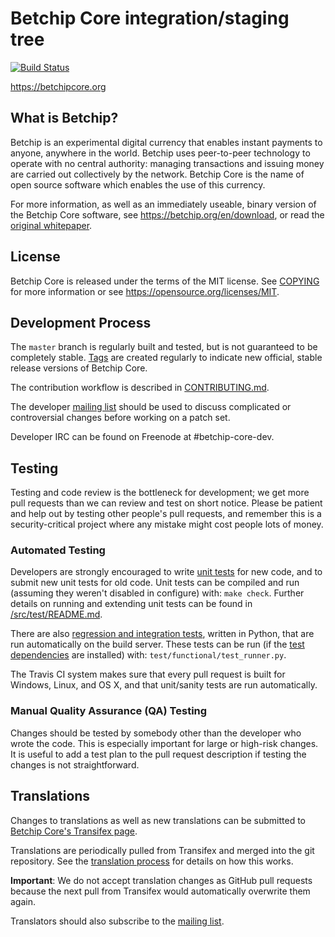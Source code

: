 Betchip Core integration/staging tree
=====================================

[![Build Status](https://travis-ci.org/betchip/betchip.svg?branch=master)](https://travis-ci.org/betchip/betchip)

https://betchipcore.org

What is Betchip?
----------------

Betchip is an experimental digital currency that enables instant payments to
anyone, anywhere in the world. Betchip uses peer-to-peer technology to operate
with no central authority: managing transactions and issuing money are carried
out collectively by the network. Betchip Core is the name of open source
software which enables the use of this currency.

For more information, as well as an immediately useable, binary version of
the Betchip Core software, see https://betchip.org/en/download, or read the
[original whitepaper](https://betchipcore.org/betchip.pdf).

License
-------

Betchip Core is released under the terms of the MIT license. See [COPYING](COPYING) for more
information or see https://opensource.org/licenses/MIT.

Development Process
-------------------

The `master` branch is regularly built and tested, but is not guaranteed to be
completely stable. [Tags](https://github.com/betchip/betchip/tags) are created
regularly to indicate new official, stable release versions of Betchip Core.

The contribution workflow is described in [CONTRIBUTING.md](CONTRIBUTING.md).

The developer [mailing list](https://lists.linuxfoundation.org/mailman/listinfo/betchip-dev)
should be used to discuss complicated or controversial changes before working
on a patch set.

Developer IRC can be found on Freenode at #betchip-core-dev.

Testing
-------

Testing and code review is the bottleneck for development; we get more pull
requests than we can review and test on short notice. Please be patient and help out by testing
other people's pull requests, and remember this is a security-critical project where any mistake might cost people
lots of money.

### Automated Testing

Developers are strongly encouraged to write [unit tests](src/test/README.md) for new code, and to
submit new unit tests for old code. Unit tests can be compiled and run
(assuming they weren't disabled in configure) with: `make check`. Further details on running
and extending unit tests can be found in [/src/test/README.md](/src/test/README.md).

There are also [regression and integration tests](/test), written
in Python, that are run automatically on the build server.
These tests can be run (if the [test dependencies](/test) are installed) with: `test/functional/test_runner.py`.

The Travis CI system makes sure that every pull request is built for Windows, Linux, and OS X, and that unit/sanity tests are run automatically.

### Manual Quality Assurance (QA) Testing

Changes should be tested by somebody other than the developer who wrote the
code. This is especially important for large or high-risk changes. It is useful
to add a test plan to the pull request description if testing the changes is
not straightforward.

Translations
------------

Changes to translations as well as new translations can be submitted to
[Betchip Core's Transifex page](https://www.transifex.com/projects/p/betchip/).

Translations are periodically pulled from Transifex and merged into the git repository. See the
[translation process](doc/translation_process.md) for details on how this works.

**Important**: We do not accept translation changes as GitHub pull requests because the next
pull from Transifex would automatically overwrite them again.

Translators should also subscribe to the [mailing list](https://groups.google.com/forum/#!forum/betchip-translators).
